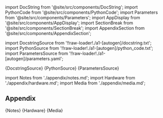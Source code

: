 
[//]: # (Custom component imports)

import DocString from '@site/src/components/DocString';
import PythonCode from '@site/src/components/PythonCode';
import Parameters from '@site/src/components/Parameters';
import AppDisplay from '@site/src/components/AppDisplay';
import SectionBreak from '@site/src/components/SectionBreak';
import AppendixSection from '@site/src/components/AppendixSection';

[//]: # (TODO: Machine-generate this section)

import DocstringSource from '!!raw-loader!./a1-[autogen]/docstring.txt';
import PythonSource from '!!raw-loader!./a1-[autogen]/python_code.txt';
import ParametersSource from '!!raw-loader!./a1-[autogen]/parameters.yaml';

<DocString>{DocstringSource}</DocString>
<PythonCode>{PythonSource}</PythonCode>
<Parameters>{ParametersSource}</Parameters>

<SectionBreak />

    

[//]: # (Appendix)

import Notes from './appendix/notes.md';
import Hardware from './appendix/hardware.md';
import Media from './appendix/media.md';

## Appendix

<AppendixSection index={0} folderPath='nodes/GENERATORS/SAMPLE_DATASETS/PLOTLY_DATASET/appendix/'>{Notes}</AppendixSection>
<AppendixSection index={1} folderPath='nodes/GENERATORS/SAMPLE_DATASETS/PLOTLY_DATASET/appendix/'>{Hardware}</AppendixSection>
<AppendixSection index={2} folderPath='nodes/GENERATORS/SAMPLE_DATASETS/PLOTLY_DATASET/appendix/'>{Media}</AppendixSection>


